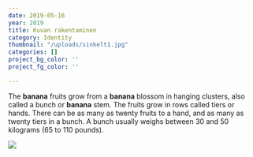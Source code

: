 ```yaml
---
date: 2019-05-16
year: 2019
title: Kuvan rakentaminen
category: Identity
thumbnail: "/uploads/sinkelt1.jpg"
categories: []
project_bg_color: ''
project_fg_color: ''

---
```

The **banana** fruits grow from a **banana** blossom in hanging clusters, also called a bunch or **banana** stem. The fruits grow in rows called tiers or hands. There can be as many as twenty fruits to a hand, and as many as twenty tiers in a bunch. A bunch usually weighs between 30 and 50 kilograms (65 to 110 pounds).

![](/uploads/mike-dorner-173502-unsplash.jpg)